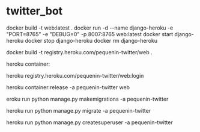 # twitter_bot

docker build -t web:latest .
docker run -d --name django-heroku -e "PORT=8765" -e "DEBUG=0" -p 8007:8765 web:latest
docker start django-heroku
docker stop django-heroku
docker rm django-heroku

docker build -t registry.heroku.com/pequenin-twitter/web .

heroku container:

heroku registry.heroku.com/pequenin-twitter/web:login

heroku container:release -a pequenin-twitter web



eroku run python manage.py makemigrations -a pequenin-twitter

heroku run python manage.py migrate -a pequenin-twitter


heroku run python manage.py createsuperuser -a pequenin-twitter